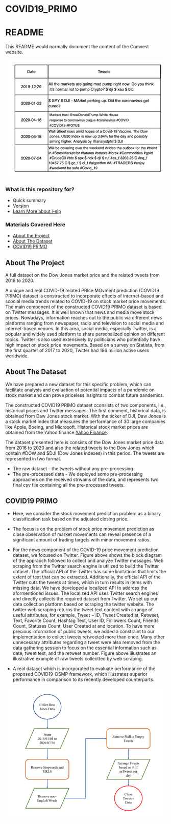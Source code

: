 # COVID19_PRIMO


# README #

This README would normally document the content of the Comvest website. 

![Alt text](./images/logo.png)


### What is this repository for? ###

* Quick summary
* Version
* [Learn More about i-sip](http://i-sip.encs.concordia.ca/)


### Materials Covered Here ###
- [About the Project](#About-the-Project)
- [About The Dataset](#About-The-Dataset)
- [COVID19 PRIMO](#COVID19-PRIMO)

## About The Project
A full dataset on the Dow Jones market price and the related tweets from 2016 to 2020. 

A unique and real COVID-19 related PRIce MOvment prediction (COVID19 PRIMO) dataset is constructed to incorporate effects of internet-based and scocial media trends related to COVID-19 on stock market price movements. The main component of the constructed COVID19 PRIMO dataset is based on Twitter messages. It is well known that news and media move stock prices. Nowadays, information reaches out to the public via different news platforms ranging from newspaper, radio and television to social media and internet-based venues. In this area, social media, especially Twitter, is a popular and widely used platform to share personalized opinion on different topics. Twitter is also used extensively by politicians who potentially have high impact on stock price movements. Based on a survey on Statista, from the first quarter of 2017 to 2020, Twitter had 186 million active users worldwide.


## About The Dataset
We have prepared a new dataset for this specific problem, which can facilitate analysis and evaluation of potential impacts of a pandemic on stock market and can prove priceless insights to combat future pandemics. 

The constructed COVID19 PRIMO dataset cconsists of two components, i.e., historical prices and Twitter messages. The first comment, historical data, is obtained from Daw Jones stock market. With the ticker of DJI, Daw Jones is a stock market index that measures the performance of 30 large companies like Apple, Boeing, and Microsoft. Historical stock market prices are obtained from the Yahoo finance [Yahoo Finance](http:https://pypi.org/project/yahoo-finance/).

The dataset presented here is consists of the Dow Jones market price data from 2016 to 2020 and also the related tweets to the Dow Jones which contain #DOW and $DJI (Dow Jones indexes) in this period. The tweets are represented in two format.
- The raw dataset - the tweets without any pre-processing
- The pre-processed data - We deployed some pre-processing approaches on the received strwams of the data, and represents two final csv file containing all the pre-processed tweets.



## COVID19 PRIMO

* Here, we consider the stock movement prediction problem as a binary classification task based on the adjusted closing price.
 
* The focus is on the problem of stock price movement prediction as close observation of market movements can reveal presence of a significant amount of trading targets with minor movement ratios.

* For the news component of the COVID-19 price movement prediction dataset, we focused on Twitter. Figure above shows the block diagram of the appraoch followed to collect and analyze Twitter messages. Web scraping from the Twitter search engine is utilized to build the Twitter dataset. The official API of the Twitter has some limitations that limits the extent of text that can be extracted. Additionally, the official API of the Twitter cuts the tweets at times, which in turn results in items with missing data. We have developed a localized API to address the aformentioned issues. The localized API uses Twitter search engines and directly collects the required dataset from Twitter. We set up our data collection platform based on scraping the twitter website. The twitter web scraping returns the tweet text content with a range of useful attributes, for example, Tweet − ID, Tweet Created at, Retweet, Text, Favorite Count, Hashtag Text, User ID, Followers Count, Friends Count, Statuses Count, User Created at and location. To have more precious information of public tweets, we added a constraint to our implementation to collect tweets retweeted more than once. Many other unnecessary attributes regarding a tweet were also removed from the data gathering session to focus on the essential information such as date, tweet text, and the retweet number. Figure above illustrates an illustrative example of raw tweets collectted by web scraping. 

* A real dataset which is incorporated to evaluate performance of the proposed COVID19-DSMP framework, which illustrates superior performance in comparison to its recently developed counterparts.
 
![Figure 2](./images/chart.png)

    
